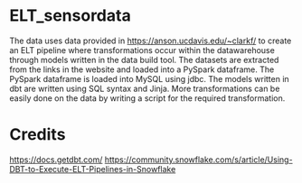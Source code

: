 # ELT_sensordata
The data uses data provided in https://anson.ucdavis.edu/~clarkf/ to create an ELT pipeline where transformations occur within the datawarehouse through 
models written in the data build tool. The datasets are extracted from the links in the website and loaded into a PySpark dataframe. The PySpark dataframe is 
loaded into MySQL using jdbc. The models written in dbt are written using SQL syntax and Jinja. More transformations can be easily done on the data by writing 
a script for the required transformation.

# Credits
https://docs.getdbt.com/
https://community.snowflake.com/s/article/Using-DBT-to-Execute-ELT-Pipelines-in-Snowflake
